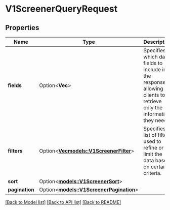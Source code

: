 # V1ScreenerQueryRequest

## Properties

Name | Type | Description | Notes
------------ | ------------- | ------------- | -------------
**fields** | Option<**Vec<String>**> | Specifies which data fields to include in the response, allowing clients to retrieve only the information they need. | [optional]
**filters** | Option<[**Vec<models::V1ScreenerFilter>**](v1ScreenerFilter.md)> | Specifies a list of filters used to refine or limit the data based on certain criteria. | [optional]
**sort** | Option<[**models::V1ScreenerSort**](v1ScreenerSort.md)> |  | [optional]
**pagination** | Option<[**models::V1ScreenerPagination**](v1ScreenerPagination.md)> |  | [optional]

[[Back to Model list]](../README.md#documentation-for-models) [[Back to API list]](../README.md#documentation-for-api-endpoints) [[Back to README]](../README.md)


